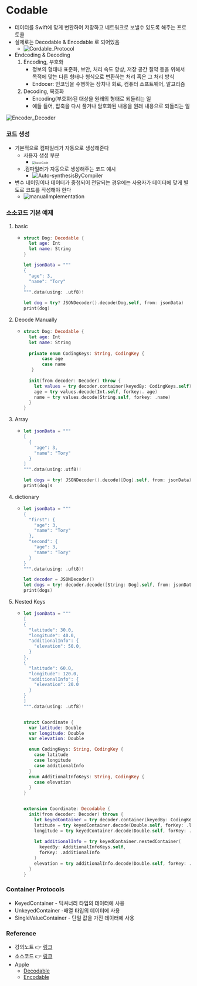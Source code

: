 # Codable

- 데이터를  Swift에 맞게 변환하여 저장하고 네트워크로 보낼수 있도록 해주는 프로토콜
- 실제로는 Decodable & Encodable 로 되어있음
  - ![Cordable_Protocol](../image/200707/Cordable_Protocol.png)
- Endcoding & Decoding
  1. Encoding, 부호화
     - 정보의 형태나 표준화, 보안, 처리 속도 향상, 저장 공간 절약 등을 위해서 목적에 맞는 다른 형태나 형식으로 변환하는 처리 혹은 그 처리 방식
     - Endocer: 인코딩을 수행하는 장치나 회로, 컴퓨터 소프트웨어, 알고리즘
  2. Decoding, 복호화
     - Encoding(부호화)된 대상을 원래의 형태로 되돌리는 일
     - 예들 들어, 압축을 다시 풀거나 암호화된 내용을 원래 내용으로 되돌리는 일

![Encoder_Decoder](../image/200707/Encoder_Decoder.png)

### 코드 생성

- 기본적으로 컴파일러가 자동으로 생성해준다
  - 사용자 생성 부분
    - <img src="../image/200707/basicCode.png" alt="basicCode" style="zoom:50%;" /> 
  - .컴파일러가 자동으로 생성해주는 코드 예시
    - ![Auto-synthesisByCompiler](../image/200707/Auto-synthesisByCompiler.png)
- 변수 네이밍이나 데이터가 중첩되어 전달되는 경우에는 사용자가 데이터에 맞게 별도로 코드를 작성해야 한다
  - ![manualImplementation](../image/200707/manualImplementation.png)



### 소소코드 기본 예제

1. basic

   - ```swift
     struct Dog: Decodable {
       let age: Int
       let name: String
     }
     
     let jsonData = """
     {
       "age": 3,
       "name": "Tory"
     }
     """.data(using: .utf8)!
     
     let dog = try? JSONDecoder().decode(Dog,self, from: jsonData)
     print(dog)
     ```

2. Deocde Manually

   - ```swift
     struct Dog: Decodable {
       let age: Int
       let name: String
       
       private enum CodingKeys: String, CodingKey {
     		case age
     		case name
     	}
       
       init(from decoder: Decoder) throw {
         let values = try decoder.container(keyedBy: CodingKeys.self)
         age = try values.decode(Int.self, forkey:. age)
         name = try values.decode(String.self, forkey: .name)
       }
     }
     ```

3. Array

   - ```swift
     let jsonData = """
     [
       {
         "age": 3,
         "name": "Tory"
       }
     ]
     """.data(using:.utf8)!
     
     let dogs = try! JSONDecoder().decode([Dog].self, from: jsonData)
     print(dog)s
     ```

4. dictionary

   - ```swift
     let jsonData = """
     {
       "first": {
         "age": 3,
         "name": "Tory"
       },
       "second": {
         "age": 3,
         "name": "Tory"
       }
     }
     """.data(using: .uft8)!
     
     let decoder = JSONDecoder()
     let dogs = try! decoder.decode([String: Dog].self, from: jsonData)
     print(dogs)
     ```

5. Nested Keys

   - ```swift
     let jsonData = """
     [
     {
       "latitude": 30.0,
       "longitude": 40.0,
       "additionalInfo": {
         "elevation": 50.0,
       }
     },
     {
       "latitude": 60.0,
       "longitude": 120.0,
       "additionalInfo": {
         "elevation": 20.0
       }
     }
     ]
     """.data(using: .utf8)!
     
     
     struct Coordinate {
       var latitude: Double
       var longitude: Double
       var elevation: Double
     
       enum CodingKeys: String, CodingKey {
         case latitude
         case longitude
         case additionalInfo
       }
       enum AdditionalInfoKeys: String, CodingKey {
         case elevation
       }
     }
     
     
     extension Coordinate: Decodable {
       init(from decoder: Decoder) throws {
         let keyedContainer = try decoder.container(keyedBy: CodingKeys.self)
         latitude = try keyedContainer.decode(Double.self, forKey: .latitude)
         longitude = try keyedContainer.decode(Double.self, forKey: .longitude)
         
         let additionalInfo = try keyedContainer.nestedContainer(
           keyedBy: AdditionalInfoKeys.self,
           forKey: .additionalInfo
         )
         elevation = try additionalInfo.decode(Double.self, forKey: .elevation)
       }
     }
     ```

### Container Protocols

- KeyedContainer - 딕셔너리 타입의 데이터에 사용
- UnkeyedContainer -배열 타입의 데이터에 사용
- SingleValueContainer - 단일 값을 가진 데이터에 사용

### Reference

- 강의노트 :point_right: [링크](,,/LectureNode/Codable.pdf)
- 소스코드 :point_right: [링크](../SourceCode/200707_Codable)
- Apple
  - [Decodable](https://developer.apple.com/documentation/swift/decodable)
  - [Encodable](https://developer.apple.com/documentation/swift/encodable)











